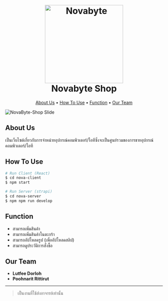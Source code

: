 <h1 align="center">
  <br>
  <a><img src="https://github.com/9lut/Novabyte-Shop/assets/125542601/ac80f902-28bc-4ac9-9a04-9fd54113c82d" alt="Novabyte" width="250"></a>
  <br>
  Novabyte Shop
  <br>
</h1>

<p align="center">
  <a href="#about-us">About Us</a> •
  <a href="#how-to-use">How To Use</a> •
  <a href="#function">Function</a> •
  <a href="#our-team">Our Team</a> 
</p>

![NovaByte-Shop Slide](https://github.com/9lut/Novabyte-Shop/assets/125542601/b46af439-98c5-474d-bc71-20c7371ecf2a)


## About Us

เป็นเว็บไซต์เกี่ยวกับการจำหน่ายอุปกรณ์คอมพิวเตอร์/ไอทีซึ่งจะเป็นศูนย์รวมของการขายอุปกรณ์คอมพิวเตอร์/ไอที
## How To Use

```bash
# Run Client (React)
$ cd nova-client
$ npm start

# Run Server (strapi)
$ cd nova-server
$ npm npm run develop
```

## Function
 - สามารถเพิ่มสินค้า
 - สามารถเพิ่มสินค้าในตะกร้า
 - สามารถอัปโหลดรูป (เพื่ออัปโหลดสลิป)
 - สามารถดูประวัติการสั่งซื้อ

## Our Team
 - **Lutfee Dorloh** 
 - **Poohnarit Rittirut**

---

> เป็นงานที่ใช้ส่งอาจารย์เท่านั้น



